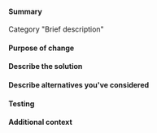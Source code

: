 #### Summary
Category "Brief description"

#### Purpose of change

#### Describe the solution

#### Describe alternatives you've considered

#### Testing

#### Additional context

<!-- Add any other context (such as mock-ups, proof of concepts or screenshots) about the feature or bugfix here. -->


<!--README: Cataclysm: The Last Generation is released under the Creative Commons Attribution ShareAlike 3.0 license.
The code and content of the game is free to use, modify, and redistribute for any purpose whatsoever.
By contributing to the project you agree to the term of the license and that any contribution you make will also be covered by the same license.
See http://creativecommons.org/licenses/by-sa/3.0/ for details. -->
